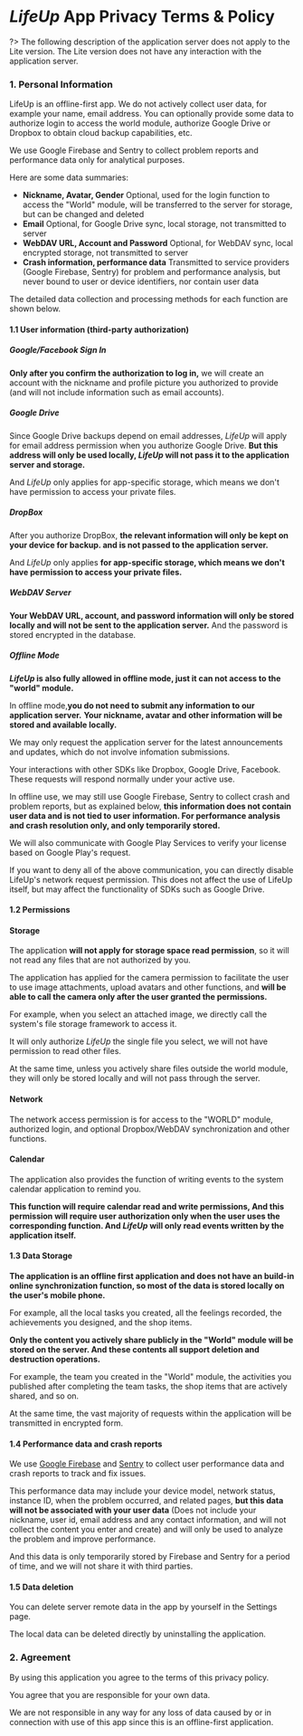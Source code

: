 # *LifeUp* App Privacy Terms & Policy

?> The following description of the application server does not apply to the Lite version. The Lite version does not have any interaction with the application server.

### 1. Personal Information

LifeUp is an offline-first app. We do not actively collect user data, for example your name, email
address. You can optionally provide some data to authorize login to access the world module,
authorize Google Drive or Dropbox to obtain cloud backup capabilities, etc.

We use Google Firebase and Sentry to collect problem reports and performance data only for
analytical purposes.

Here are some data summaries:

- **Nickname, Avatar, Gender**
  Optional, used for the login function to access the "World" module, will be transferred to the server for storage, but can be changed and deleted
- **Email**
  Optional, for Google Drive sync, local storage, not transmitted to server
- **WebDAV URL, Account and Password**
  Optional, for WebDAV sync, local encrypted storage, not transmitted to server
- **Crash information, performance data**
  Transmitted to service providers (Google Firebase, Sentry) for problem and performance analysis, but never bound to user or device identifiers, nor contain user data

The detailed data collection and processing methods for each function are shown below.

#### 1.1 User information (third-party authorization)

##### Google/Facebook Sign In

**Only after you confirm the authorization to log in,** we will create an account with the nickname
and profile picture you authorized to provide (and will not include information such as email
accounts).

##### Google Drive

Since Google Drive backups depend on email addresses, *LifeUp* will apply for email address
permission when you authorize Google Drive. **But this address will only be used locally, *LifeUp*
will not pass it to the application server and storage.**

And *LifeUp* only applies for app-specific storage, which means we don't have permission to access
your private files.

##### DropBox

After you authorize DropBox, **the relevant information will only be kept on your device for backup.
and is not passed to the application server.**

And *LifeUp* only applies **for app-specific storage, which means we don't have permission to access
your private files.**

##### WebDAV Server

**Your WebDAV URL, account, and password information will only be stored locally and will not be
sent to the application server.** And the password is stored encrypted in the database.

##### Offline Mode

***LifeUp* is also fully allowed in offline mode, just it can not access to the "world" module.**

In offline mode,**you do not need to submit any information to our application server.**
**Your nickname, avatar and other information will be stored and available locally.**

We may only request the application server for the latest announcements and updates, which do not involve infomation submissions.

Your interactions with other SDKs like Dropbox, Google Drive, Facebook. These requests will respond normally under your active use.

In offline use, we may still use Google Firebase, Sentry to collect crash and problem reports, but as explained below, **this information does not contain user data and is not tied to user information. For performance analysis and crash resolution only, and only temporarily stored.**

We will also communicate with Google Play Services to verify your license based on Google Play's request.

If you want to deny all of the above communication, you can directly disable LifeUp's network request permission. This does not affect the use of LifeUp itself, but may affect the functionality of SDKs such as Google Drive.


#### 1.2 Permissions

#### Storage

The application **will not apply for storage space read permission**, so it will not read any files that are not authorized by you.

The application has applied for the camera permission to facilitate the user to use image attachments, upload avatars and other functions, and **will be able to call the camera only after the user granted the permissions.**

For example, when you select an attached image, we directly call the system's file storage framework to access it.

It will only authorize *LifeUp* the single file you select, we will not have permission to read other files.

At the same time, unless you actively share files outside the world module, they will only be stored locally and will not pass through the server.

#### Network

The network access permission is for access to the "WORLD" module, authorized login, and optional Dropbox/WebDAV synchronization and other functions.

#### Calendar

The application also provides the function of writing events to the system calendar application to remind you. 

**This function will require calendar read and write permissions, And this permission will require user authorization only when the user uses the corresponding function. And *LifeUp* will only read events written by the application itself.**

#### 1.3 Data Storage

**The application is an offline first application and does not have an build-in online
synchronization function, so most of the data is stored locally on the user's mobile phone.**

For example, all the local tasks you created, all the feelings recorded, the achievements you
designed, and the shop items.

**Only the content you actively share publicly in the "World" module will be stored on the server.
And these contents all support deletion and destruction operations.**

For example, the team you created in the "World" module, the activities you published after
completing the team tasks, the shop items that are actively shared, and so on.

At the same time, the vast majority of requests within the application will be transmitted in
encrypted form.

#### 1.4 Performance data and crash reports

We use [Google Firebase](https://firebase.google.com/) and [Sentry](https://sentry.io/) to collect
user performance data and crash reports to track and fix issues.

This performance data may include your device model, network status, instance ID, when the problem
occurred, and related pages, **but this data will not be associated with your user data** (Does not
include your nickname, user id, email address and any contact information, and will not collect the
content you enter and create) and will only be used to analyze the problem and improve performance.

And this data is only temporarily stored by Firebase and Sentry for a period of time, and we will
not share it with third parties.

#### 1.5 Data deletion

You can delete server remote data in the app by yourself in the Settings page.

The local data can be deleted directly by uninstalling the application.


### 2. Agreement

By using this application you agree to the terms of this privacy policy.

You agree that you are responsible for your own data.

We are not responsible in any way for any loss of data caused by or in connection with use of this
app since this is an offline-first application. 